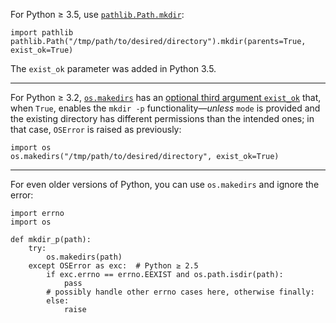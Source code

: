 For Python ≥ 3.5, use [`pathlib.Path.mkdir`][1]:

    import pathlib
    pathlib.Path("/tmp/path/to/desired/directory").mkdir(parents=True, exist_ok=True)

The `exist_ok` parameter was added in Python 3.5.

---

For Python ≥ 3.2, [`os.makedirs`][2] has an [optional third argument `exist_ok`][3] that, when `True`, enables the `mkdir -p` functionality—*unless* `mode` is provided and the existing directory has different permissions than the intended ones; in that case, `OSError` is raised as previously:

    import os
    os.makedirs("/tmp/path/to/desired/directory", exist_ok=True)

---

For even older versions of Python, you can use `os.makedirs` and ignore the error:

    import errno    
    import os
    
    def mkdir_p(path):
        try:
            os.makedirs(path)
        except OSError as exc:  # Python ≥ 2.5
            if exc.errno == errno.EEXIST and os.path.isdir(path):
                pass
            # possibly handle other errno cases here, otherwise finally:
            else:
                raise


  [1]: https://docs.python.org/library/pathlib.html#pathlib.Path.mkdir
  [2]: https://docs.python.org/library/os.html#os.makedirs
  [3]: https://docs.python.org/3/library/os.html?highlight=exist_ok#os.makedirs